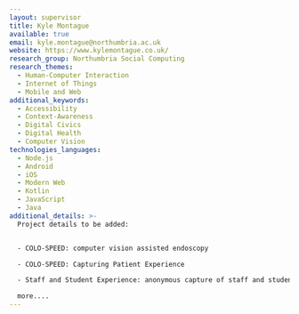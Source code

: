 ```yaml
---
layout: supervisor
title: Kyle Montague
available: true
email: kyle.montague@northumbria.ac.uk
website: https://www.kylemontague.co.uk/
research_group: Northumbria Social Computing
research_themes:
  - Human-Computer Interaction
  - Internet of Things
  - Mobile and Web
additional_keywords:
  - Accessibility
  - Context-Awareness
  - Digital Civics
  - Digital Health
  - Computer Vision
technologies_languages:
  - Node.js
  - Android
  - iOS
  - Modern Web
  - Kotlin
  - JavaScript
  - Java
additional_details: >-
  Project details to be added:


  - COLO-SPEED: computer vision assisted endoscopy

  - COLO-SPEED: Capturing Patient Experience 

  - Staff and Student Experience: anonymous capture of staff and student experience.

  more....
---
```

